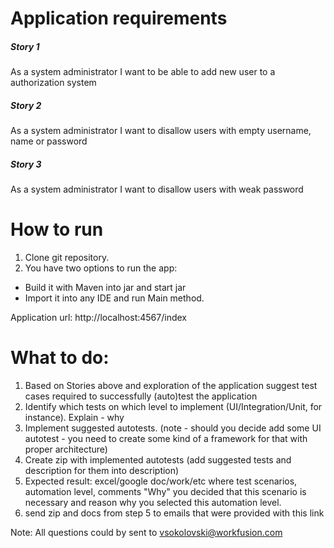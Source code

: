 # Application requirements

 ##### Story 1
As a system administrator I want to be able to add new user to a authorization system

 ##### Story 2
 As a system administrator I want to disallow users with empty username, name or password

 ##### Story 3
 As a system administrator I want to disallow users with weak password

# How to run
1. Clone git repository.
2. You have two options to run the app:
 - Build it with Maven into jar and start jar
 - Import it into any IDE and run Main method.

 Application url: http://localhost:4567/index

# What to do:
1. Based on Stories above and exploration of the application suggest test cases required to successfully (auto)test the application
2. Identify which tests on which level to implement (UI/Integration/Unit, for instance). Explain - why
3. Implement suggested autotests. (note - should you decide add some UI autotest - you need to create some kind of a framework for that
with proper architecture)
4. Create zip  with implemented autotests (add suggested tests and description for them into description)
5. Expected result: excel/google doc/work/etc where test scenarios, automation level, comments "Why" you decided that this scenario is necessary and reason why you selected this automation level.
6. send zip and docs from step 5 to emails that were provided with this link

Note:
All questions could bу sent to vsokolovski@workfusion.com
